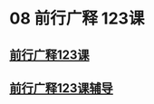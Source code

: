 # 08 前行广释 123课

## [前行广释123课](https://huidengchanxiu.net/refs/qxgs/qxgs-11jlzl#前行广释第123课)

## [前行广释123课辅导](https://huidengchanxiu.net/refs/qxgs/fudao/qxgsfd-11jlzl#前行广释第123课辅导)

